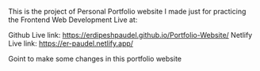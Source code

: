 This is the project of Personal Portfolio website I made just for practicing the Frontend Web Development
Live at:

Github Live link: https://erdipeshpaudel.github.io/Portfolio-Website/
Netlify Live link: https://er-paudel.netlify.app/


Goint to make some changes in this portfolio website
